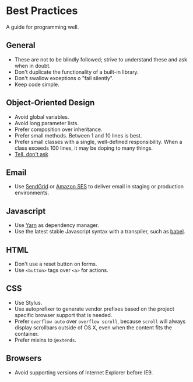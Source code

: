# Best Practices

A guide for programming well.

## General

* These are not to be blindly followed; strive to understand these and ask when in doubt.
* Don't duplicate the functionality of a built-in library.
* Don't swallow exceptions o "fail silently".
* Keep code simple.

## Object-Oriented Design

* Avoid global variables.
* Avoid long parameter lists.
* Prefer composition over inheritance.
* Prefer small methods. Between 1 and 10 lines is best.
* Prefer small classes with a single, well-defined responsibility. When a class exceeds 100 lines, it may be doping to many things.
* [Tell, don't ask](https://robots.thoughtbot.com/tell-dont-ask)

## Email

* Use [SendGrid](https://devcenter.heroku.com/articles/sendgrid) or [Amazon SES](https://aws.amazon.com/ses/) to deliver email in staging or production environments.

## Javascript

* Use [Yarn](https://yarnpkg.com/) as dependency manager.
* Use the latest stable Javascript syntax with a transpiler, such as [babel](http://babeljs.io/).

## HTML

* Don't use a reset button on forms.
* Use `<button>` tags over `<a>` for actions.

## CSS

* Use Stylus.
* Use autoprefixer to generate vendor prefixes based on the project specific browser support that is needed.
* Prefer `overflow auto` over `overflow scroll`, because `scroll` will always display scrollbars outside of OS X, even when the content fits the container.
* Prefer mixins to `@extends`.

## Browsers

* Avoid supporting versions of Internet Explorer before IE9.

